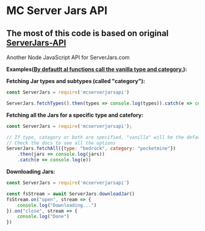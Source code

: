 # MC Server Jars API #

## The most of this code is based on original [ServerJars-API](https://github.com/craftaro/ServerJars-JavaScriptAPI "Original server jars api") ## 

Another Node JavaScript API for ServerJars.com

**Examples(<ins>By defautlt al functions call the vanilla type and category.</ins>):**

**Fetching Jar types and subtypes (called "category"):**
```javascript
const ServerJars = require('mcserverjarsapi')

ServerJars.fetchTypes().then(types => console.log(types)).catch(e => console.log(e))
```

**Fetching all the Jars for a specific type and catefory:**
```javascript
const ServerJars = require('mcserverjarsapi');

// If type, category or both are specified, "vanilla" will be the default.
// Check the docs to see all the options
ServerJars.fetchAll({type: "bedrock", category: "pocketmine"})
    .then(jars => console.log(jars))
    .catch(e => console.log(e))
```

**Downloading Jars:**
```javascript
const ServerJars = require('mcserverjarsapi')

const fsStream = await ServerJars.downloadJar()
fsStream.on("open", stream => {
    console.log("Downloading...")
}).on("close", stream => {
    console.log("Done")
})
```
